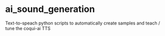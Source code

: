 # ai_sound_generation
Text-to-speach python scripts to automatically create samples and teach / tune the coqui-ai TTS
